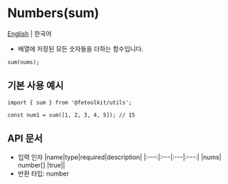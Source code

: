 # Numbers(sum)

[English](./sum.md) | 한국어

- 배열에 저장된 모든 숫자들을 더하는 함수입니다.

```tsx
sum(nums);
```

## 기본 사용 예시

```tsx
import { sum } from '@fetoolkit/utils';

const num1 = sum([1, 2, 3, 4, 5]); // 15
```

## API 문서

- 입력 인자
  |name|type|required|description|
  |:---:|:---|:---|:---:|
  |nums| number[] |true||
- 반환 타입: number
